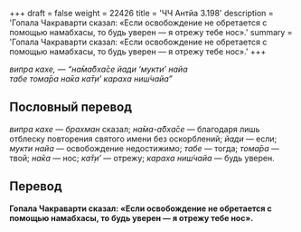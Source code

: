 +++
draft = false
weight = 22426
title = 'ЧЧ Антйа 3.198'
description = 'Гопала Чакраварти сказал: «Если освобождение не обретается с помощью намабхасы, то будь уверен — я отрежу тебе нос».'
summary = 'Гопала Чакраварти сказал: «Если освобождение не обретается с помощью намабхасы, то будь уверен — я отрежу тебе нос».'
+++

_випра кахе, — “на̄ма̄бха̄се йади ‘мукти’ найа  
табе тома̄ра на̄ка ка̄т̣и’ караха ниш́чайа”_

## Пословный перевод

_випра_ _кахе_ — _брахман_ сказал; _на̄ма_\-_а̄бха̄се_ — благодаря лишь отблеску повторения святого имени без оскорблений; _йади_ — если; _мукти_ _найа_ — освобождение недостижимо; _табе_ — тогда; _тома̄ра_ — твой; _на̄ка_ — нос; _ка̄т̣и’_ — отрежу; _караха_ _ниш́чайа_ — будь уверен.

## Перевод

**Гопала Чакраварти сказал: «Если освобождение не обретается с помощью намабхасы, то будь уверен — я отрежу тебе нос».**
